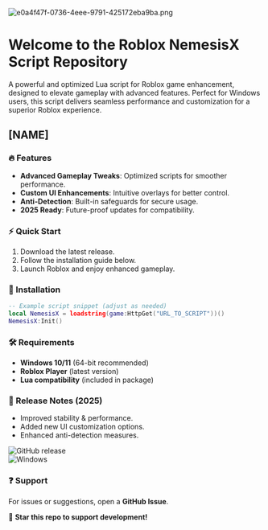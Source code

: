 ![e0a4f47f-0736-4eee-9791-425172eba9ba.png](https://i.postimg.cc/05LM1bYD/e0a4f47f-0736-4eee-9791-425172eba9ba.png)

# Welcome to the Roblox NemesisX Script Repository  

A powerful and optimized Lua script for Roblox game enhancement, designed to elevate gameplay with advanced features. Perfect for Windows users, this script delivers seamless performance and customization for a superior Roblox experience.  

## [NAME]  

### 🔥 Features  
- **Advanced Gameplay Tweaks**: Optimized scripts for smoother performance.  
- **Custom UI Enhancements**: Intuitive overlays for better control.  
- **Anti-Detection**: Built-in safeguards for secure usage.  
- **2025 Ready**: Future-proof updates for compatibility.  

### ⚡ Quick Start  
1. Download the latest release.  
2. Follow the installation guide below.  
3. Launch Roblox and enjoy enhanced gameplay.  

### 📂 Installation  
```lua
-- Example script snippet (adjust as needed)
local NemesisX = loadstring(game:HttpGet("URL_TO_SCRIPT"))()
NemesisX:Init()
```

### 🛠️ Requirements  
- **Windows 10/11** (64-bit recommended)  
- **Roblox Player** (latest version)  
- **Lua compatibility** (included in package)  

### 📅 Release Notes (2025)  
- Improved stability & performance.  
- Added new UI customization options.  
- Enhanced anti-detection measures.  

![GitHub release](https://img.shields.io/github/release-date/NemesisX/Script?label=Latest%20Release)  
![Windows](https://img.shields.io/badge/OS-Windows-blue)  

### ❓ Support  
For issues or suggestions, open a **GitHub Issue**.  

🚀 **Star this repo to support development!**
